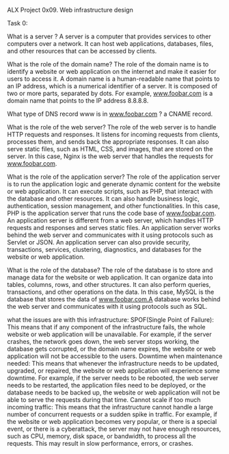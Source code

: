 ALX Project
0x09. Web infrastructure design

Task 0:


What is a server ? 
A server is a computer that provides services to other computers over a network. It can host web applications, databases, files, and other resources that can be accessed by clients.

What is the role of the domain name?
The role of the domain name is to identify a website or web application on the internet and make it easier for users to access it. A domain name is a human-readable name that points to an IP address, which is a numerical identifier of a server. It is composed of two or more parts, separated by dots. For example, www.foobar.com is a domain name that points to the IP address 8.8.8.8.


What type of DNS record www is in www.foobar.com ?
a CNAME record.


What is the role of the web server?
The role of the web server is to handle HTTP requests and responses. It listens for incoming requests from clients, processes them, and sends back the appropriate responses. It can also serve static files, such as HTML, CSS, and images, that are stored on the server. In this case, Nginx is the web server that handles the requests for www.foobar.com.


What is the role of the application server?
The role of the application server is to run the application logic and generate dynamic content for the website or web application. It can execute scripts, such as PHP, that interact with the database and other resources. It can also handle business logic, authentication, session management, and other functionalities. In this case, PHP is the application server that runs the code base of www.foobar.com.
An application server is different from a web server, which handles HTTP requests and responses and serves static files. An application server works behind the web server and communicates with it using protocols such as Servlet or JSON. An application server can also provide security, transactions, services, clustering, diagnostics, and databases for the website or web application.


What is the role of the database?
The role of the database is to store and manage data for the website or web application. It can organize data into tables, columns, rows, and other structures. It can also perform queries, transactions, and other operations on the data. In this case, MySQL is the database that stores the data of www.foobar.com.A database works behind the web server and communicates with it using protocols such as SQL.


what the issues are with this infrastructure:
SPOF(Single Point of Failure): This means that if any component of the infrastructure fails, the whole website or web application will be unavailable. For example, if the server crashes, the network goes down, the web server stops working, the database gets corrupted, or the domain name expires, the website or web application will not be accessible to the users.
Downtime when maintenance needed: This means that whenever the infrastructure needs to be updated, upgraded, or repaired, the website or web application will experience some downtime. For example, if the server needs to be rebooted, the web server needs to be restarted, the application files need to be deployed, or the database needs to be backed up, the website or web application will not be able to serve the requests during that time.
Cannot scale if too much incoming traffic: This means that the infrastructure cannot handle a large number of concurrent requests or a sudden spike in traffic. For example, if the website or web application becomes very popular, or there is a special event, or there is a cyberattack, the server may not have enough resources, such as CPU, memory, disk space, or bandwidth, to process all the requests. This may result in slow performance, errors, or crashes.
